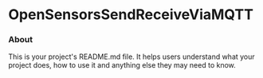 OpenSensorsSendReceiveViaMQTT
=============================

### About

This is your project's README.md file. It helps users understand what your
project does, how to use it and anything else they may need to know.